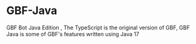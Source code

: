 # GBF-Java
GBF Bot Java Edition , The TypeScript is the original version of GBF, GBF Java is some of GBF's features written using Java 17
